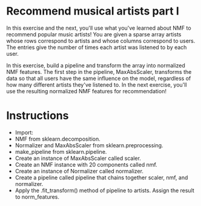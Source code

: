 # Recommend musical artists part I
In this exercise and the next, you'll use what you've learned about NMF to recommend popular music artists! You are given a sparse array artists whose rows correspond to artists and whose columns correspond to users. The entries give the number of times each artist was listened to by each user.

In this exercise, build a pipeline and transform the array into normalized NMF features. The first step in the pipeline, MaxAbsScaler, transforms the data so that all users have the same influence on the model, regardless of how many different artists they've listened to. In the next exercise, you'll use the resulting normalized NMF features for recommendation!

# Instructions
- Import:
- NMF from sklearn.decomposition.
- Normalizer and MaxAbsScaler from sklearn.preprocessing.
- make_pipeline from sklearn.pipeline.
- Create an instance of MaxAbsScaler called scaler.
- Create an NMF instance with 20 components called nmf.
- Create an instance of Normalizer called normalizer.
- Create a pipeline called pipeline that chains together scaler, nmf, and normalizer.
- Apply the .fit_transform() method of pipeline to artists. Assign the result to norm_features.
